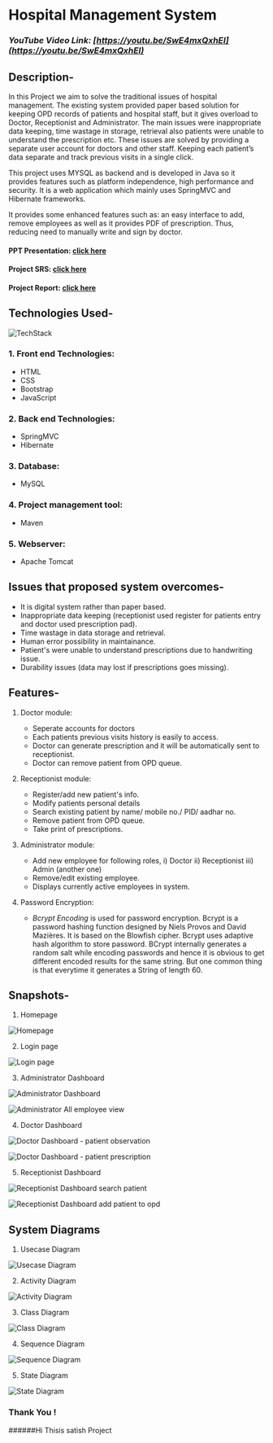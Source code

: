 # Hospital Management System

### _YouTube Video Link: [https://youtu.be/SwE4mxQxhEI](https://youtu.be/SwE4mxQxhEI)_

## Description-
   In this Project we aim to solve the traditional issues of hospital management. The existing system provided paper based solution for keeping OPD records of patients and hospital staff, but it gives overload to Doctor, Receptionist and Administrator.  The main issues were inappropriate data keeping, time wastage in storage, retrieval also patients were unable to understand the prescription etc. These issues are solved by providing a separate user account for doctors and other staff. Keeping each patient’s data separate and track previous visits in a single click. 
   
   This project uses MYSQL as backend and is developed in Java so it provides features such as platform independence, high performance and security. It is a web application which mainly uses SpringMVC and Hibernate frameworks. 
   
   It provides some enhanced features such as: an easy interface to add, remove employees as well as it provides PDF of prescription. Thus, reducing need to manually write  and  sign  by doctor.  <br>
  #### PPT Presentation: [click here](https://drive.google.com/file/d/1L6zUvNPXV4mYNnl2zLYyxvyz2RwoUt1G/view?usp=sharing)  <br>
  #### Project SRS: [click here](https://drive.google.com/file/d/11DQDP_ZN2h7Cq3hiIRw3pCzPhR_VCL8p/view?usp=sharing)  <br>
  #### Project Report: [click here](https://drive.google.com/file/d/128Qn3pqBFj84w6OXBSwuWXYpag_Wn0dT/view?usp=sharing)

## Technologies Used-

![TechStack](https://github.com/rid17pawar/HospitalManagement/blob/master/readme_images/snapshots/techStack.png)


### 1. Front end Technologies:
  - HTML
  - CSS
  - Bootstrap
  - JavaScript
  
### 2. Back end Technologies:
  - SpringMVC 
  - Hibernate
  
### 3. Database:
  - MySQL
  
### 4. Project management tool:
  - Maven
  
### 5. Webserver:
  - Apache Tomcat
  

## Issues that proposed system overcomes-
   - It is digital system rather than paper based.
   - Inappropriate data keeping (receptionist used register for patients entry and doctor used prescription pad).
   - Time wastage in data storage and retrieval.
   - Human error possibility in maintainance.
   - Patient's were unable to understand prescriptions due to handwriting issue.
   - Durability issues (data may lost if prescriptions goes missing).


## Features-
  1. Doctor module:
      - Seperate accounts for doctors
      - Each patients previous visits history is easily to access.
      - Doctor can generate prescription and it will be automatically sent to receptionist.
      - Doctor can remove patient from OPD queue.
      
  2. Receptionist module:
      - Register/add new patient's info.
      - Modify patients personal details
      - Search existing patient by name/ mobile no./ PID/ aadhar no.
      - Remove patient from OPD queue.
      - Take print of prescriptions.
      
  3. Administrator module:
      - Add new employee for following roles,
                      i) Doctor
                     ii) Receptionist
                    iii) Admin (another one)
      - Remove/edit existing employee. 
      - Displays currently active employees in system.
      
  4. Password Encryption:
      - *_Bcrypt Encoding_* is used for password encryption. Bcrypt is a password hashing function designed by Niels Provos and David Mazières. It is based on the Blowfish cipher. Bcrypt uses adaptive hash algorithm to store password. BCrypt internally generates a random salt while encoding passwords and hence it is obvious to get different encoded results for the same string. But one common thing is that everytime it generates a String of length 60.


## Snapshots-

1. Homepage

![Homepage](https://github.com/rid17pawar/HospitalManagement/blob/master/readme_images/snapshots/homepg.png)

2. Login page

![Login page](https://github.com/rid17pawar/HospitalManagement/blob/master/readme_images/snapshots/loginpg.png)

3. Administrator Dashboard

![Administrator Dashboard](https://github.com/rid17pawar/HospitalManagement/blob/master/readme_images/snapshots/adminDashboard.png)

![Administrator All employee view](https://github.com/rid17pawar/HospitalManagement/blob/master/readme_images/snapshots/adminAll.png)

4. Doctor Dashboard

![Doctor Dashboard - patient observation](https://github.com/rid17pawar/HospitalManagement/blob/master/readme_images/snapshots/doctorObservation.png)

![Doctor Dashboard - patient prescription](https://github.com/rid17pawar/HospitalManagement/blob/master/readme_images/snapshots/doctorPrescription.png)

5. Receptionist Dashboard

![Receptionist Dashboard search patient](https://github.com/rid17pawar/HospitalManagement/blob/master/readme_images/snapshots/receptionistSearch.png)

![Receptionist Dashboard add patient to opd](https://github.com/rid17pawar/HospitalManagement/blob/master/readme_images/snapshots/receptionistAdd.png)

## System Diagrams

1. Usecase Diagram

![Usecase Diagram](https://github.com/rid17pawar/HospitalManagement/blob/master/readme_images/System%20Diagrams/Usecase%20Diagram.jpg)

2. Activity Diagram

![Activity Diagram](https://github.com/rid17pawar/HospitalManagement/blob/master/readme_images/System%20Diagrams/Activity%20Diagram.png)

3. Class Diagram

![Class Diagram](https://github.com/rid17pawar/HospitalManagement/blob/master/readme_images/System%20Diagrams/Class%20Diagram.png)

4. Sequence Diagram

![Sequence Diagram](https://github.com/rid17pawar/HospitalManagement/blob/master/readme_images/System%20Diagrams/Sequence%20Diagram.png)

5. State Diagram

![State Diagram](https://github.com/rid17pawar/HospitalManagement/blob/master/readme_images/System%20Diagrams/State%20Diagram.png)

### Thank You !
######Hi Thisis satish Project 

